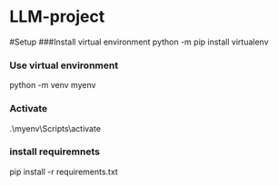 # LLM-project

#Setup
###Install virtual environment
python -m pip install virtualenv

### Use virtual environment #######
python -m venv myenv

### Activate ######
.\myenv\Scripts\activate

### install requiremnets ##
pip install -r requirements.txt

